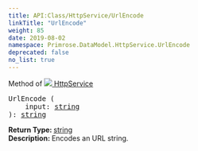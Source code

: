 ```yaml
---
title: API:Class/HttpService/UrlEncode
linkTitle: "UrlEncode"
weight: 85
date: 2019-08-02
namespace: Primrose.DataModel.HttpService.UrlEncode
deprecated: false
no_list: true
---
```

Method of <a href="/docs/api-reference/Class/HttpService"><img src="/icons/silk/page_code.png"/>&nbsp;HttpService</a>
<pre class="method-declaration">
UrlEncode (
    input: <a class="type" href="/docs/api-reference/System/string">string</a>
): <a class="type" href="/docs/api-reference/System/string">string</a></pre>
<b>Return Type: </b>
<a class="type" href="/docs/api-reference/System/string">string</a>
<br/>
<b>Description: </b>
Encodes an URL string.

